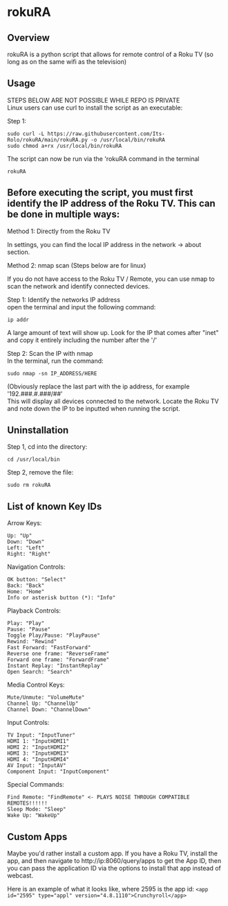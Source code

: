 # rokuRA
## Overview
rokuRA is a python script that allows for remote control of a Roku TV (so long as on the same wifi as the television)

## Usage
STEPS BELOW ARE NOT POSSIBLE WHILE REPO IS PRIVATE  
Linux users can use curl to install the script as an executable:  

Step 1:
```
sudo curl -L https://raw.githubusercontent.com/Its-Rolo/rokuRA/main/rokuRA.py -o /usr/local/bin/rokuRA
sudo chmod a+rx /usr/local/bin/rokuRA
```
The script can now be run via the 'rokuRA command in the terminal
```
rokuRA
```

## Before executing the script, you must first identify the IP address of the Roku TV. This can be done in multiple ways:
Method 1: Directly from the Roku TV  

In settings, you can find the local IP address in the network -> about section.  
  
Method 2: nmap scan (Steps below are for linux)

If you do not have access to the Roku TV / Remote, you can use nmap to scan the network and identify connected devices.  
  
Step 1: Identify the networks IP address  
open the terminal and input the following command:  
```
ip addr
```
A large amount of text will show up. Look for the IP that comes after "inet" and copy it entirely including the number after the '/'  

Step 2: Scan the IP with nmap  
In the terminal, run the command:  
```
sudo nmap -sn IP_ADDRESS/HERE
```
(Obviously replace the last part with the ip address, for example '192.###.#.###/##'  
This will display all devices connected to the network. Locate the Roku TV and note down the IP to be inputted when running the script.  
    
## Uninstallation

Step 1, cd into the directory:
```
cd /usr/local/bin
```
Step 2, remove the file:
```
sudo rm rokuRA
```

## List of known Key IDs

Arrow Keys:
```
Up: "Up"
Down: "Down"
Left: "Left"
Right: "Right"
```
Navigation Controls:
```
OK button: "Select"
Back: "Back"
Home: "Home"
Info or asterisk button (*): "Info"
```
Playback Controls:
```
Play: "Play"
Pause: "Pause"
Toggle Play/Pause: "PlayPause"
Rewind: "Rewind"
Fast Forward: "FastForward"
Reverse one frame: "ReverseFrame"
Forward one frame: "ForwardFrame"
Instant Replay: "InstantReplay"
Open Search: "Search"
```
Media Control Keys:
```
Mute/Unmute: "VolumeMute"
Channel Up: "ChannelUp"
Channel Down: "ChannelDown"
```
Input Controls:
```
TV Input: "InputTuner"
HDMI 1: "InputHDMI1"
HDMI 2: "InputHDMI2"
HDMI 3: "InputHDMI3"
HDMI 4: "InputHDMI4"
AV Input: "InputAV"
Component Input: "InputComponent"
```
Special Commands:
```
Find Remote: "FindRemote" <- PLAYS NOISE THROUGH COMPATIBLE REMOTES!!!!!!
Sleep Mode: "Sleep"
Wake Up: "WakeUp"
```

## Custom Apps
Maybe you'd rather install a custom app. If you have a Roku TV, install the app, and then navigate to http://ip:8060/query/apps to get the App ID, then you can pass the application ID via the options to install that app instead of webcast.

Here is an example of what it looks like, where 2595 is the app id:
`<app id="2595" type="appl" version="4.8.1110">Crunchyroll</app>`
